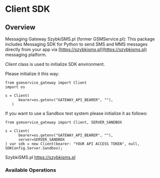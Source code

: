 # Client SDK

## Overview

Messaging Gateway SzybkiSMS.pl (former GSMService.pl): This package includes Messaging SDK for Python to send SMS and MMS messages directly from your app via [https://szybkisms.pl](https://szybkisms.pl) messaging platform.

*Client* class is used to initialize SDK environment.

Please initialize it this way:

```
from gsmservice_gateway import Client
import os

s = Client(
      bearer=os.getenv("GATEWAY_API_BEARER", ""),
   )
```

If you want to use a Sandbox test system please initialize it as follows:

```
from gsmservice_gateway import Client, SERVER_SANDBOX

s = Client(
      bearer=os.getenv("GATEWAY_API_BEARER", ""),
      server=SERVER_SANDBOX
) var sdk = new Client(bearer: "YOUR API ACCESS TOKEN", null, SDKConfig.Server.Sandbox);

```

SzybkiSMS.pl
<https://szybkisms.pl>

### Available Operations
